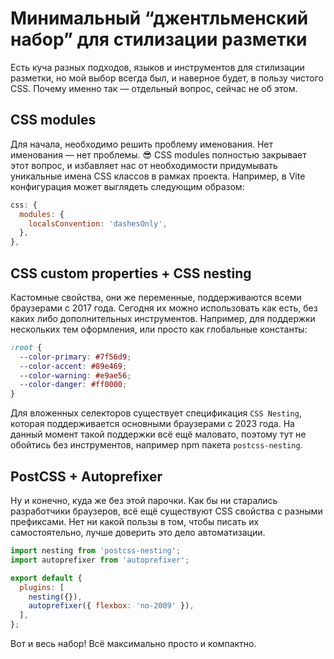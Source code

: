 # Минимальный “джентльменский набор” для стилизации разметки

Есть куча разных подходов, языков и инструментов для стилизации разметки, но мой выбор всегда был, и наверное будет, в пользу чистого CSS. Почему именно так — отдельный вопрос, сейчас не об этом.

## CSS modules

Для начала, необходимо решить проблему именования. Нет именования — нет проблемы. 😎 CSS modules полностью закрывает этот вопрос, и избавляет нас от необходимости придумывать уникальные имена CSS классов в рамках проекта. Например, в Vite конфигурация может выглядеть следующим образом:

```javascript
css: {
  modules: {
    localsConvention: 'dashesOnly',
  },
},
```

## CSS custom properties + CSS nesting

Кастомные свойства, они же переменные, поддерживаются всеми браузерами с 2017 года. Сегодня их можно использовать как есть, без каких либо дополнительных инструментов. Например, для поддержки нескольких тем оформления, или просто как глобальные константы:

```css
:root {
  --color-primary: #7f56d9;
  --color-accent: #89e469;
  --color-warning: #e9ae56;
  --color-danger: #ff0000;
}
```

Для вложенных селекторов существует спецификация `CSS Nesting`, которая поддерживается основными браузерами с 2023 года. На данный момент такой поддержки всё ещё маловато, поэтому тут не обойтись без инструментов, например npm пакета `postcss-nesting`.

## PostCSS + Autoprefixer

Ну и конечно, куда же без этой парочки. Как бы ни старались разработчики браузеров, всё ещё существуют CSS свойства с разными префиксами. Нет ни какой пользы в том, чтобы писать их самостоятельно, лучше доверить это дело автоматизации.

```postcss.config.js
import nesting from 'postcss-nesting';
import autoprefixer from 'autoprefixer';

export default {
  plugins: [
    nesting({}),
    autoprefixer({ flexbox: 'no-2009' }),
  ],
};
```

Вот и весь набор! Всё максимально просто и компактно.
